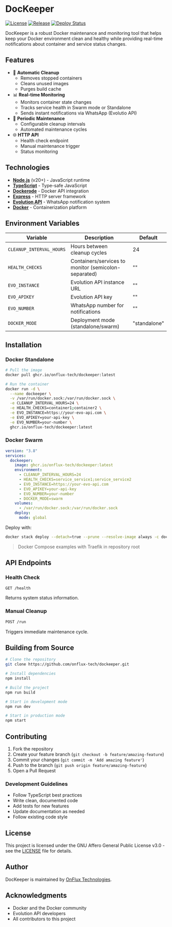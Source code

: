 # DocKeeper

[![License](https://img.shields.io/github/license/onflux-tech/dockeeper)](LICENSE)
[![Release](https://img.shields.io/github/v/release/onflux-tech/dockeeper)](https://github.com/onflux-tech/dockeeper/releases)
[![Deploy Status](https://github.com/onflux-tech/dockeeper/actions/workflows/deploy.yml/badge.svg)](https://github.com/onflux-tech/dockeeper/actions/workflows/deploy.yml)

DocKeeper is a robust Docker maintenance and monitoring tool that helps keep your Docker environment clean and healthy while providing real-time notifications about container and service status changes.

## Features

- 🧹 **Automatic Cleanup**
  - Removes stopped containers
  - Cleans unused images
  - Purges build cache
- 📊 **Real-time Monitoring**
  - Monitors container state changes
  - Tracks service health in Swarm mode or Standalone
  - Sends instant notifications via WhatsApp (Evolutio API)
- 🔄 **Periodic Maintenance**
  - Configurable cleanup intervals
  - Automated maintenance cycles
- 🌐 **HTTP API**
  - Health check endpoint
  - Manual maintenance trigger
  - Status monitoring

## Technologies

- **[Node.js](https://nodejs.org/)** (v20+) - JavaScript runtime
- **[TypeScript](https://www.typescriptlang.org/)** - Type-safe JavaScript
- **[Dockerode](https://github.com/apocas/dockerode)** - Docker API integration
- **[Express](https://expressjs.com/)** - HTTP server framework
- **[Evolution API](https://github.com/evolution-api/evolution-api)** - WhatsApp notification system
- **[Docker](https://www.docker.com/)** - Containerization platform

## Environment Variables

| Variable                 | Description                                          | Default      |
| ------------------------ | ---------------------------------------------------- | ------------ |
| `CLEANUP_INTERVAL_HOURS` | Hours between cleanup cycles                         | 24           |
| `HEALTH_CHECKS`          | Containers/services to monitor (semicolon-separated) | ""           |
| `EVO_INSTANCE`           | Evolution API instance URL                           | ""           |
| `EVO_APIKEY`             | Evolution API key                                    | ""           |
| `EVO_NUMBER`             | WhatsApp number for notifications                    | ""           |
| `DOCKER_MODE`            | Deployment mode (standalone/swarm)                   | "standalone" |

## Installation

### Docker Standalone

```bash
# Pull the image
docker pull ghcr.io/onflux-tech/dockeeper:latest

# Run the container
docker run -d \
  --name dockeeper \
  -v /var/run/docker.sock:/var/run/docker.sock \
  -e CLEANUP_INTERVAL_HOURS=24 \
  -e HEALTH_CHECKS=container1;container2 \
  -e EVO_INSTANCE=https://your-evo-api.com \
  -e EVO_APIKEY=your-api-key \
  -e EVO_NUMBER=your-number \
  ghcr.io/onflux-tech/dockeeper:latest
```

### Docker Swarm

```yaml
version: "3.8"
services:
  dockeeper:
    image: ghcr.io/onflux-tech/dockeeper:latest
    environment:
      - CLEANUP_INTERVAL_HOURS=24
      - HEALTH_CHECKS=service_service1;service_service2
      - EVO_INSTANCE=https://your-evo-api.com
      - EVO_APIKEY=your-api-key
      - EVO_NUMBER=your-number
      - DOCKER_MODE=swarm
    volumes:
      - /var/run/docker.sock:/var/run/docker.sock
    deploy:
      mode: global
```

Deploy with:

```bash
docker stack deploy --detach=true --prune --resolve-image always -c docker-compose.yml dockeeper
```

> Docker Compose examples with Traefik in repository root

## API Endpoints

### Health Check

```bash
GET /health
```

Returns system status information.

### Manual Cleanup

```bash
POST /run
```

Triggers immediate maintenance cycle.

## Building from Source

```bash
# Clone the repository
git clone https://github.com/onflux-tech/dockeeper.git

# Install dependencies
npm install

# Build the project
npm run build

# Start in development mode
npm run dev

# Start in production mode
npm start
```

## Contributing

1. Fork the repository
2. Create your feature branch (`git checkout -b feature/amazing-feature`)
3. Commit your changes (`git commit -m 'Add amazing feature'`)
4. Push to the branch (`git push origin feature/amazing-feature`)
5. Open a Pull Request

### Development Guidelines

- Follow TypeScript best practices
- Write clean, documented code
- Add tests for new features
- Update documentation as needed
- Follow existing code style

## License

This project is licensed under the GNU Affero General Public License v3.0 - see the [LICENSE](LICENSE) file for details.

## Author

DocKeeper is maintained by [OnFlux Technologies](https://github.com/onflux-tech).

## Acknowledgments

- Docker and the Docker community
- Evolution API developers
- All contributors to this project
